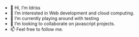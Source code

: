 - 👋 Hi, I’m Idriss
- 👀 I’m interested in Web development and cloud computing.
- 🌱 I’m currently playing around with testing
- 💞️ I’m looking to collaborate on javascript projects.
- 📫 Feel free to follow me.

<!---
idriss30/idriss30 is a ✨ special ✨ repository because its `README.md` (this file) appears on your GitHub profile.
You can click the Preview link to take a look at your changes.
--->

